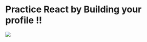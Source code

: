 # Practice React by Building your profile !! 


![](https://i.pinimg.com/originals/b4/2a/bb/b42abb35e3c7d290ebbd42c09b2f567b.jpg)
